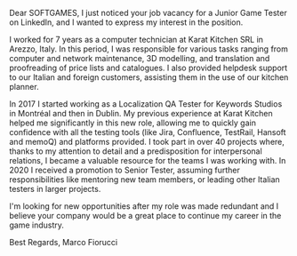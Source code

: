Dear SOFTGAMES,
I just noticed your job vacancy for a Junior Game Tester on LinkedIn, and I wanted to express my interest in the position.

I worked for 7 years as a computer technician at Karat Kitchen SRL in Arezzo, Italy. In this period, I was responsible for various tasks ranging from computer and network maintenance, 3D modelling, and translation and proofreading of price lists and catalogues. I also provided helpdesk support to our Italian and foreign customers, assisting them in the use of our kitchen planner.

In 2017 I started working as a Localization QA Tester for Keywords Studios in Montréal and then in Dublin. My previous experience at Karat Kitchen helped me significantly in this new role, allowing me to quickly gain confidence with all the testing tools (like Jira, Confluence, TestRail, Hansoft and memoQ) and platforms provided. I took part in over 40 projects where, thanks to my attention to detail and a predisposition for interpersonal relations, I became a valuable resource for the teams I was working with. In 2020 I received a promotion to Senior Tester, assuming further responsibilities like mentoring new team members, or leading other Italian testers in larger projects.

I'm looking for new opportunities after my role was made redundant and I believe your company would be a great place to continue my career in the game industry.

Best Regards,
Marco Fiorucci